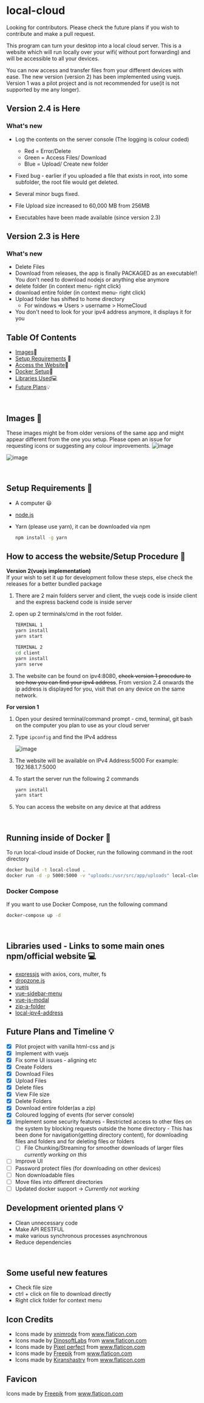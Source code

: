 # local-cloud

Looking for contributors. Please check the future plans if you wish to contribute and make a pull request.

This program can turn your desktop into a local cloud server. This is a website which will run locally over your wifi(
without port forwarding) and will be accessible to all your devices.

You can now access and transfer files from your different devices with ease. The new version (version 2) has been
implemented using vuejs. Version 1 was a pilot project and is not recommended for use(it is not supported by me any
longer).

## Version 2.4 is Here

### What's new

- Log the contents on the server console (The logging is colour coded)

    - Red = Error/Delete
    - Green = Access Files/ Download
    - Blue = Upload/ Create new folder

- Fixed bug - earlier if you uploaded a file that exists in root, into some subfolder, the root file would get deleted.
- Several minor bugs fixed.
- File Upload size increased to 60,000 MB from 256MB
- Executables have been made available (since version 2.3)

## Version 2.3 is Here

### What's new

- Delete Files
- Download from releases, the app is finally PACKAGED as an executable!! You don't need to download nodejs or anything
  else anymore
- delete folder (in context menu- right click)
- download entire folder (in context menu- right click)
- Upload folder has shifted to home directory
    - For windows => Users > username > HomeCloud
- You don't need to look for your ipv4 address anymore, it displays it for you
  <br />

## Table Of Contents

- [Images](#images):file_folder:
- [Setup Requirements](#setup) :rocket:
- [Access the Website](#access):key:
- [Docker Setup](#docker):whale:
- [Libraries Used](#dependencies):computer:
- [Future Plans](#plans):bulb:

<br />
<a name="images"></a>

## Images :file_folder:

These images might be from older versions of the same app and might appear different from the one you setup. Please open
an issue for requesting icons or suggesting any colour improvements.
![image](https://user-images.githubusercontent.com/64310471/118494261-996fdd80-b73f-11eb-8013-80794fad875d.png)

![image](https://user-images.githubusercontent.com/64310471/120432554-b7704b80-c397-11eb-9f53-7ca4c9a59f23.png)

<br />
<a id="setup"></a>

## Setup Requirements :rocket:

- A computer :smiley:
- <a href="https://nodejs.org/en/"> node.js </a>
- Yarn (please use yarn), it can be downloaded via npm

    ```bash
    npm install -g yarn
    ```

<a id="access"></a>

## How to access the website/Setup Procedure :key:

<b>Version 2(vuejs implementation)</b>
<br />
If your wish to set it up for development follow these steps, else check the releases for a better bundled package

1. There are 2 main folders server and client, the vuejs code is inside client and the express backend code is inside
   server

2. open up 2 terminals/cmd in the root folder.

    ```bash
    TERMINAL 1
    yarn install
    yarn start

    TERMINAL 2
    cd client
    yarn install
    yarn serve
    ```

3. The website can be found on ipv4:8080, ~~check version 1 procedure to see how you can find your ipv4 address~~. From
   version 2.4 onwards the ip address is displayed for you, visit that on any device on the same network.

<b>For version 1</b>
<br />

1. Open your desired terminal/command prompt - cmd, terminal, git bash on the computer you plan to use as your cloud
   server

2. Type `ipconfig` and find the IPv4 address

   ![image](https://user-images.githubusercontent.com/64310471/117740661-8a100200-b21e-11eb-803a-07423054fac3.png)

3. The website will be available on IPv4 Address:5000 For example: 192.168.1.7:5000

4. To start the server run the following 2 commands

    ```bash
    yarn install
    yarn start
    ```

5. You can access the website on any device at that address

<br />

<a id="docker"></a>

## Running inside of Docker :whale:

To run local-cloud inside of Docker, run the following command in the root directory

```bash
docker build -t local-cloud .
docker run -d -p 5000:5000 -v "uploads:/usr/src/app/uploads" local-cloud
```

### Docker Compose

If you want to use Docker Compose, run the following command

```bash
docker-compose up -d
```

<br />

<a id="dependencies"></a>

## Libraries used - Links to some main ones npm/official website :computer:

- <a href = "https://www.npmjs.com/package/express">expressjs</a> with axios, cors, multer, fs
- <a href="https://www.npmjs.com/package/dropzone">dropzone.js</a>
- <a href="https://vuejs.org/">vuejs</a>
- <a href="https://www.npmjs.com/package/vue-sidebar-menu">vue-sidebar-menu</a>
- <a href="https://www.npmjs.com/package/vue-js-modal">vue-js-modal</a>
- <a href="https://www.npmjs.com/package/zip-a-folder">zip-a-folder</a>
- <a href="https://www.npmjs.com/package/local-ipv4-address">local-ipv4-address</a>



<a id="plans"></a>

## Future Plans and Timeline :bulb:

- [x] Pilot project with vanilla html-css and js
- [x] Implement with vuejs
- [x] Fix some UI issues - aligning etc
- [x] Create Folders
- [x] Download Files
- [x] Upload Files
- [x] Delete files
- [x] View File size
- [x] Delete Folders
- [x] Download entire folder(as a zip)
- [x] Coloured logging of events (for server console)
- [x] Implement some security features - Restricted access to other files on the system by blocking requests outside the
  home directory - This has been done for navigation(getting directory content), for downloading files and folders and
  for deleting files or folders
  - [ ] File Chunking/Streaming for smoother downloads of larger files *currently working on this*
- [ ] Improve UI
- [ ] Password protect files (for downloading on other devices)
- [ ] Non downloadable files
- [ ] Move files into different directories
- [ ] Updated docker support -> *Currently not working*

## Development oriented plans :bulb:

- Clean unnecessary code
- Make API RESTFUL
- make various synchronous processes asynchronous
- Reduce dependencies

<br />

## Some useful new features

- Check file size
- ctrl + click on file to download directly
- Right click folder for context menu

## Icon Credits

- <div>Icons made by <a href="https://www.flaticon.com/authors/xnimrodx" title="xnimrodx">xnimrodx</a> from <a href="https://www.flaticon.com/" title="Flaticon">www.flaticon.com</a></div>

- <div>Icons made by <a href="https://www.flaticon.com/authors/dinosoftlabs" title="DinosoftLabs">DinosoftLabs</a> from <a href="https://www.flaticon.com/" title="Flaticon">www.flaticon.com</a></div>

- <div>Icons made by <a href="https://www.flaticon.com/authors/pixel-perfect" title="Pixel perfect">Pixel perfect</a> from <a href="https://www.flaticon.com/" title="Flaticon">www.flaticon.com</a></div>

- <div>Icons made by <a href="https://www.freepik.com" title="Freepik">Freepik</a> from <a href="https://www.flaticon.com/" title="Flaticon">www.flaticon.com</a></div>

- <div>Icons made by <a href="https://www.flaticon.com/authors/kiranshastry" title="Kiranshastry">Kiranshastry</a> from <a href="https://www.flaticon.com/" title="Flaticon">www.flaticon.com</a></div>

## Favicon

<div>Icons made by <a href="https://www.freepik.com" title="Freepik">Freepik</a> from <a href="https://www.flaticon.com/" title="Flaticon">www.flaticon.com</a></div>
